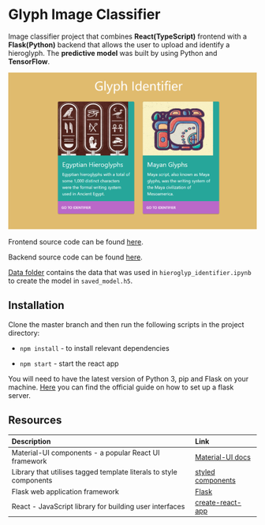 # Glyph Image Classifier

Image classifier project that combines **React(TypeScript)** frontend with a **Flask(Python)** backend that allows the user to upload and identify a hieroglyph. The **predictive model** was built by using Python and **TensorFlow**.

![app](app/hieroglyph-react/src/assets/readme.png)

Frontend source code can be found [here](https://github.com/XandraV/hieroglyp-image-classifier/tree/master/app/hieroglyph-react).

Backend source code can be found [here](https://github.com/XandraV/hieroglyp-image-classifier/tree/master/app/backend/).

[Data folder](https://github.com/XandraV/hieroglyp-image-classifier/tree/master/data) contains the data that was used in `hieroglyp_identifier.ipynb` to create the model in `saved_model.h5`.

## Installation

Clone the master branch and then run the following scripts in the project directory:

- `npm install` - to install relevant dependencies

- `npm start` - start the react app

You will need to have the latest version of Python 3, pip and Flask on your machine. [Here](https://flask.palletsprojects.com/en/1.1.x/installation/) you can find the official guide on how to set up a flask server.

## Resources

| Description                                                        | Link                                                                      |
| :----------------------------------------------------------------- | :------------------------------------------------------------------------ |
| Material-UI components - a popular React UI framework              | [Material-UI docs](https://material-ui.com/getting-started/installation/) |
| Library that utilises tagged template literals to style components | [styled components](https://styled-components.com/)                       |
| Flask web application framework                                    | [Flask](https://flask.palletsprojects.com/en/1.1.x/)                      |
| React - JavaScript library for building user interfaces            | [create-react-app](https://github.com/facebook/create-react-app)          |
